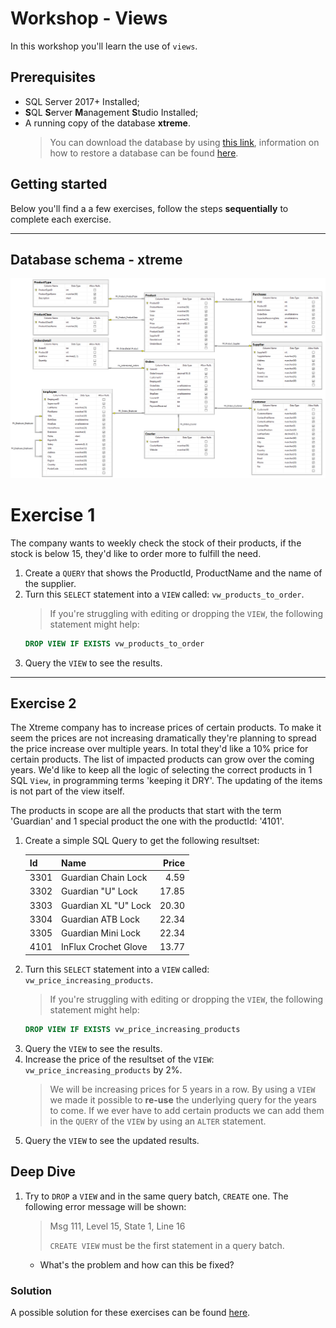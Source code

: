 # Workshop - Views
In this workshop you'll learn the use of `views`. 


## Prerequisites
- SQL Server 2017+ Installed;
- **S**QL **S**erver **M**anagement **S**tudio Installed;
- A running copy of the database **xtreme**.
    > You can download the database by using [this link](https://github.com/HOGENT-Databases/DB2-Workshops/raw/master/databases/xtreme.bak), information on how to restore a database can be found [here](https://docs.microsoft.com/en-us/sql/relational-databases/backup-restore/restore-a-database-backup-using-ssms?view=sql-server-ver15).

## Getting started
Below you'll find a a few exercises, follow the steps **sequentially** to complete each exercise.

---

## Database schema - xtreme
![img](/workshops/shared/images/diagrams/diagram-xtreme.png)


# Exercise 1
The company wants to weekly check the stock of their products, if the stock is below 15, they'd like to order more to fulfill the need.
1. Create a `QUERY` that shows the ProductId, ProductName and the name of the supplier.
2. Turn this `SELECT` statement into a `VIEW` called: `vw_products_to_order`.
    > If you're struggling with editing or dropping the `VIEW`, the following statement might help:
    ```sql
    DROP VIEW IF EXISTS vw_products_to_order
    ```
3. Query the `VIEW` to see the results.

---

## Exercise 2
The Xtreme company has to increase prices of certain products. To make it seem the prices are not increasing dramatically they're planning to spread the price increase over multiple years. In total they'd like a 10% price for certain products. The list of impacted products can grow over the coming years. We'd like to keep all the logic of selecting the correct products in 1 SQL `View`, in programming terms 'keeping it DRY'. The updating of the items is not part of the view itself.

The products in scope are all the products that start with the term 'Guardian' and 1 special product the one with the productId: '4101'.

1. Create a simple SQL Query to get the following resultset:
    <table>
        <thead>
            <tr>
                <th>Id</th>
                <th>Name</th>
                <th align="right">Price</th>
            </tr>
        </thead>
        <tbody>
            <tr>
                <td>3301</td>
                <td>Guardian Chain Lock</td>
                <td align="right">4.59</td>
            </tr>
            <tr>
                <td>3302</td>
                <td>Guardian "U" Lock</td>
                <td align="right">17.85</td>
            </tr>
            <tr>
                <td>3303</td>
                <td>Guardian XL "U" Lock</td>
                <td align="right">20.30</td>
            </tr>
            <tr>
                <td>3304</td>
                <td>Guardian ATB Lock</td>
                <td align="right">22.34</td>
            </tr>
            <tr>
                <td>3305</td>
                <td>Guardian Mini Lock</td>
                <td align="right">22.34</td>
            </tr>
            <tr>
                <td>4101</td>
                <td>InFlux Crochet Glove</td>
                <td align="right">13.77</td>
            </tr>
        </tbody>
    </table>
2. Turn this `SELECT` statement into a `VIEW` called: `vw_price_increasing_products`.
    > If you're struggling with editing or dropping the `VIEW`, the following statement might help:
    ```sql
    DROP VIEW IF EXISTS vw_price_increasing_products
    ```
3. Query the `VIEW` to see the results.
4. Increase the price of the resultset of the `VIEW`: `vw_price_increasing_products` by 2%.
    > We will be increasing prices for 5 years in a row. By using a `VIEW` we made it possible to **re-use** the underlying query for the years to come. If we ever have to add certain products we can add them in the `QUERY` of the `VIEW` by using an `ALTER` statement.
    > 
5. Query the `VIEW` to see the updated results.

## Deep Dive
1. Try to `DROP` a `VIEW` and in the same query batch, `CREATE` one. The following error message will be shown:
    > Msg 111, Level 15, State 1, Line 16
    >
    > `CREATE VIEW` must be the first statement in a query batch.
    - What's the problem and how can this be fixed? 


### Solution
A possible solution for these exercises can be found [here](solutions/views.md).
